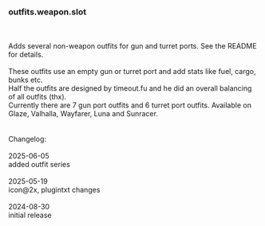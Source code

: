 ### outfits.weapon.slot
<br>
<br>
Adds several non-weapon outfits for gun and turret ports. See the README for details.<br>
<br>
These outfits use an empty gun or turret port and add stats like fuel, cargo, bunks etc.<br>
Half the outfits are designed by timeout.fu and he did an overall balancing of all outfits (thx).<br>
Currently there are 7 gun port outfits and 6 turret port outfits. Available on Glaze, Valhalla, Wayfarer, Luna and Sunracer.<br>
<br>
<br>
Changelog:<br>
<br>
2025-06-05<br>
added outfit series<br>
<br>
2025-05-19<br>
icon@2x, plugintxt changes<br>
<br>
2024-08-30<br>
initial release<br>

